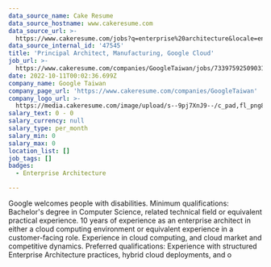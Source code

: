 ```yaml
---
data_source_name: Cake Resume
data_source_hostname: www.cakeresume.com
data_source_url: >-
  https://www.cakeresume.com/jobs?q=enterprise%20architecture&locale=en&range%5Bsalary_range%5D%5Bmin%5D=1000000
data_source_internal_id: '47545'
title: 'Principal Architect, Manufacturing, Google Cloud'
job_url: >-
  https://www.cakeresume.com/companies/GoogleTaiwan/jobs/73397592509031110-principal-architect-manufacturing-google-cloud
date: 2022-10-11T00:02:36.699Z
company_name: Google Taiwan
company_page_url: 'https://www.cakeresume.com/companies/GoogleTaiwan'
company_logo_url: >-
  https://media.cakeresume.com/image/upload/s--9pj7XnJ9--/c_pad,fl_png8,h_200,w_200/v1568707905/symvi9tbcfy1zxem1zul.png
salary_text: 0 - 0
salary_currency: null
salary_type: per_month
salary_min: 0
salary_max: 0
location_list: []
job_tags: []
badges:
  - Enterprise Architecture

---
```


Google welcomes people with disabilities. Minimum qualifications: Bachelor's degree in Computer Science, related technical field or equivalent practical experience. 10 years of experience as an enterprise architect in either a cloud computing environment or equivalent experience in a customer-facing role. Experience in cloud computing, and cloud market and competitive dynamics. Preferred qualifications: Experience with structured Enterprise Architecture practices, hybrid cloud deployments, and o